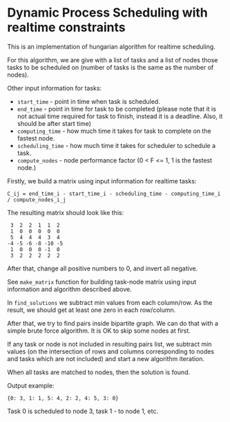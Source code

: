 # Dynamic Process Scheduling with realtime constraints

This is an implementation of hungarian algorithm for realtime scheduling.

For this algorithm, we are give with a list of tasks and a list of nodes those tasks to be scheduled on (number of 
tasks is the same as the number of nodes).

Other input information for tasks:
- `start_time` - point in time when task is scheduled.
- `end_time` - point in time for task to be completed (please note that it is not actual time required for task to 
finish, instead it is a deadline. Also, it should be after start time)
- `computing_time` - how much time it takes for task to complete on the fastest node.
- `scheduling_time` - how much time it takes for scheduler to schedule a task.
- `compute_nodes` - node performance factor (0 < F <= 1, 1 is the fastest node.)

Firstly, we build a matrix using input information for realtime tasks: 

`C_ij = end_time_i - start_time_i - scheduling_time - computing_time_i / compute_nodes_i_j`

The resulting matrix should look like this:
```
 3  2  2  1  1  2 
 1  0  0  0  0  0 
 5  4  4  4  3  4 
-4 -5 -6 -8 -10 -5 
 1  0  0  0 -1  0 
 3  2  2  2  2  2 
```

After that, change all positive numbers to 0, and invert all negative.

See `make_matrix` function for building task-node matrix using input information and algorithm described above.

In `find_solutions` we subtract min values from each column/row. As the result, we should get at least one zero in each row/column.

After that, we try to find pairs inside bipartite graph. We can do that with a simple brute force algorithm. It is OK
to skip some nodes at first.

If any task or node is not included in resulting pairs list, we subtract min values (on the intersection of rows and 
columns corresponding to nodes and tasks which are not included) and start a new algorithm iteration.

When all tasks are matched to nodes, then the solution is found.

Output example:
```
{0: 3, 1: 1, 5: 4, 2: 2, 4: 5, 3: 0}
```

Task 0 is scheduled to node 3, task 1 - to node 1, etc.